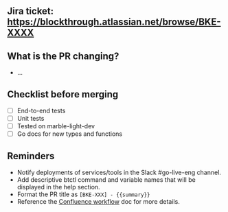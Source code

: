 ## Jira ticket: https://blockthrough.atlassian.net/browse/BKE-XXXX

## What is the PR changing?
* ...

## Checklist before merging
- [ ] End-to-end tests
- [ ] Unit tests
- [ ] Tested on marble-light-dev
- [ ] Go docs for new types and functions

## Reminders
* Notify deployments of services/tools in the Slack #go-live-eng channel.
* Add descriptive btctl command and variable names that will be displayed in the help section.
* Format the PR title as `[BKE-XXX] - {{summary}}`
* Reference the [Confluence workflow](https://blockthrough.atlassian.net/wiki/spaces/EN/pages/2540208129/Scrum+Workflow) doc for more details.